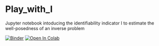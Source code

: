 # Play_with_I
Jupyter notebook intoducing the identifiability indicator I to estimate the well-posedness of an inverse problem

[![Binder](https://mybinder.org/badge_logo.svg)](https://mybinder.org/v2/gh/simonBreumier/Play_with_I/master?filepath=Playing%20with%20I.ipynb)
[![Open In Colab](https://colab.research.google.com/assets/colab-badge.svg)](https://colab.research.google.com/github/simonBreumier/Play_with_I/blob/master/Playing%20with%20I.ipynb)
